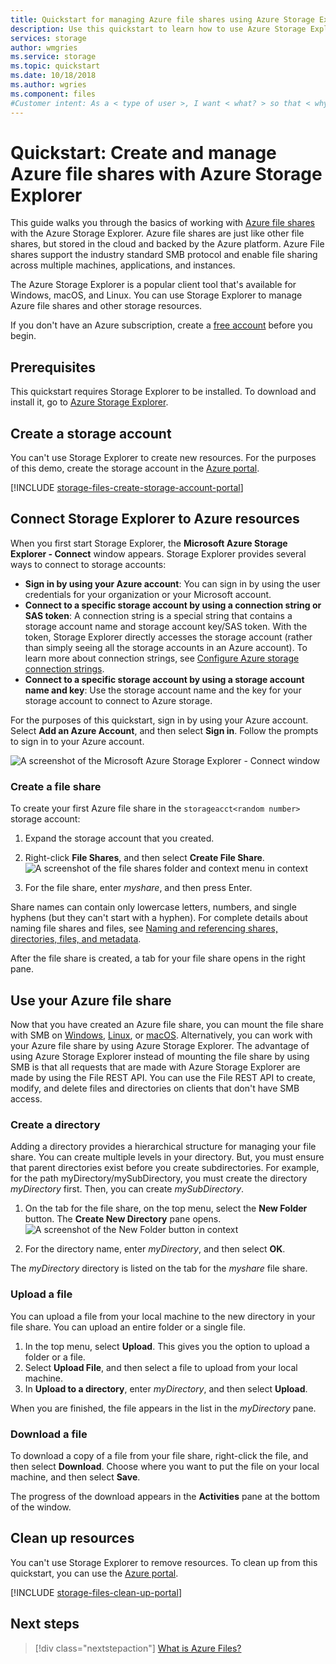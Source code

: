 ```yaml
---
title: Quickstart for managing Azure file shares using Azure Storage Explorer 
description: Use this quickstart to learn how to use Azure Storage Explorer to manage Azure Files.
services: storage
author: wmgries
ms.service: storage
ms.topic: quickstart
ms.date: 10/18/2018
ms.author: wgries
ms.component: files
#Customer intent: As a < type of user >, I want < what? > so that < why? >.
---
```


# Quickstart: Create and manage Azure file shares with Azure Storage Explorer
This guide walks you through the basics of working with [Azure file shares](storage-files-introduction.md) with the Azure Storage Explorer. Azure file shares are just like other file shares, but stored in the cloud and backed by the Azure platform. Azure File shares support the industry standard SMB protocol and enable file sharing across multiple machines, applications, and instances. 

The Azure Storage Explorer is a popular client tool that's available for Windows, macOS, and Linux. You can use Storage Explorer to manage Azure file shares and other storage resources.

If you don't have an Azure subscription, create a [free account](https://azure.microsoft.com/free/?WT.mc_id=A261C142F) before you begin.

## Prerequisites
This quickstart requires Storage Explorer to be installed. To download and install it, go to [Azure Storage Explorer](https://azure.microsoft.com/features/storage-explorer/).

## Create a storage account
You can't use Storage Explorer to create new resources. For the purposes of this demo, create the storage account in the [Azure portal](https://portal.azure.com/). 

[!INCLUDE [storage-files-create-storage-account-portal](../../../includes/storage-files-create-storage-account-portal.md)]

## Connect Storage Explorer to Azure resources
When you first start Storage Explorer, the **Microsoft Azure Storage Explorer - Connect** window appears. Storage Explorer provides several ways to connect to storage accounts: 

- **Sign in by using your Azure account**: You can sign in by using the user credentials for your organization or your Microsoft account. 
- **Connect to a specific storage account by using a connection string or SAS token**: A connection string is a special string that contains a storage account name and storage account key/SAS token. With the token, Storage Explorer directly accesses the storage account (rather than simply seeing all the storage accounts in an Azure account). To learn more about connection strings, see [Configure Azure storage connection strings](../common/storage-configure-connection-string.md?toc=%2fazure%2fstorage%2ffiles%2ftoc.json).
- **Connect to a specific storage account by using a storage account name and key**: Use the storage account name and the key for your storage account to connect to Azure storage.

For the purposes of this quickstart, sign in by using your Azure account. Select **Add an Azure Account**, and then select **Sign in**. Follow the prompts to sign in to your Azure account.

![A screenshot of the Microsoft Azure Storage Explorer - Connect window](./media/storage-how-to-use-files-storage-explorer/connect-to-azure-storage-1.png)

### Create a file share
To create your first Azure file share in the `storageacct<random number>`  storage account:

1. Expand the storage account that you created.
2. Right-click **File Shares**, and then select **Create File Share**.  
    ![A screenshot of the file shares folder and context menu in context](media/storage-how-to-use-files-storage-explorer/create-file-share-1.png)

3. For the file share, enter *myshare*, and then press Enter.

Share names can contain only lowercase letters, numbers, and single hyphens (but they can't start with a hyphen). For complete details about naming file shares and files, see [Naming and referencing shares, directories, files, and metadata](https://docs.microsoft.com/rest/api/storageservices/Naming-and-Referencing-Shares--Directories--Files--and-Metadata).

After the file share is created, a tab for your file share opens in the right pane. 

## Use your Azure file share
Now that you have created an Azure file share, you can mount the file share with SMB on [Windows](storage-how-to-use-files-windows.md), [Linux](storage-how-to-use-files-linux.md), or [macOS](storage-how-to-use-files-mac.md). Alternatively, you can work with your Azure file share by using Azure Storage Explorer. The advantage of using Azure Storage Explorer instead of mounting the file share by using SMB is that all requests that are made with Azure Storage Explorer are made by using the File REST API. You can use the File REST API to create, modify, and delete files and directories on clients that don't have SMB access.

### Create a directory
Adding a directory provides a hierarchical structure for managing your file share. You can create multiple levels in your directory. But, you must ensure that parent directories exist before you create subdirectories. For example, for the path myDirectory/mySubDirectory, you must create the directory *myDirectory* first. Then, you can create *mySubDirectory*. 

1. On the tab for the file share, on the top menu, select the **New Folder** button. The **Create New Directory** pane opens.
    ![A screenshot of the New Folder button in context](media/storage-how-to-use-files-storage-explorer/create-directory-1.png)

2. For the directory name, enter *myDirectory*, and then select **OK**. 

The *myDirectory* directory is listed on the tab for the *myshare* file share.

### Upload a file 
You can upload a file from your local machine to the new directory in your file share. You can upload an entire folder or a single file.

1. In the top menu, select **Upload**. This gives you the option to upload a folder or a file.
2. Select **Upload File**, and then select a file to upload from your local machine.
3. In **Upload to a directory**, enter *myDirectory*, and then select **Upload**. 

When you are finished, the file appears in the list in the *myDirectory* pane.

### Download a file
To download a copy of a file from your file share, right-click the file, and then select **Download**. Choose where you want to put the file on your local machine, and then select **Save**.

The progress of the download appears in the **Activities** pane at the bottom of the window.

## Clean up resources
You can't use Storage Explorer to remove resources. To clean up from this quickstart, you can use the [Azure portal](https://portal.azure.com/). 

[!INCLUDE [storage-files-clean-up-portal](../../../includes/storage-files-clean-up-portal.md)]

## Next steps

> [!div class="nextstepaction"]
> [What is Azure Files?](storage-files-introduction.md)
